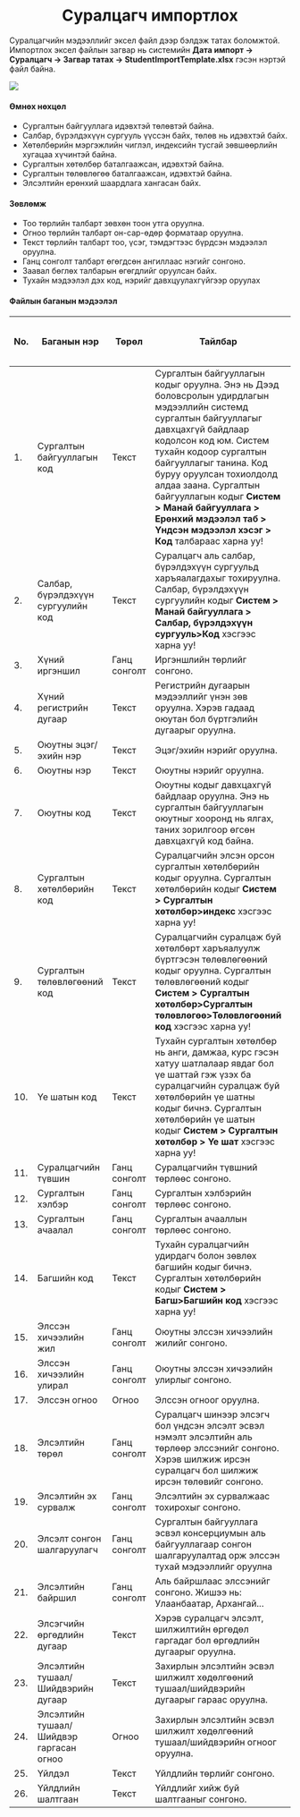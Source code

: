 
<h1 align="center">Суралцагч импортлох</h1>

Суралцагчийн мэдээллийг эксел файл дээр бэлдэж татах боломжтой. Импортлох эксел файлын загвар нь системийн **Дата импорт -> Суралцагч -> Загвар татах -> StudentImportTemplate.xlsx** гэсэн нэртэй файл байна.

![](../assets/images/modules/dataimport/DataImportStudent.png)

#### Өмнөх нөхцөл

-	Сургалтын байгууллага идэвхтэй төлөвтэй байна.
-	Салбар, бүрэлдэхүүн сургууль үүссэн байх, төлөв нь идэвхтэй байх.
-	Хөтөлбөрийн мэргэжлийн чиглэл, индексийн тусгай зөвшөөрлийн хугацаа хүчинтэй байна.
-	Сургалтын хөтөлбөр баталгаажсан, идэвхтэй байна.
-	Сургалтын төлөвлөгөө баталгаажсан, идэвхтэй байна.
-	Элсэлтийн ерөнхий шаардлага хангасан байх. 

#### Зөвлөмж

-	Тоо төрлийн талбарт зөвхөн тоон утга оруулна.
-	Огноо төрлийн талбарт он-сар-өдөр форматаар оруулна.
-	Текст төрлийн талбарт тоо, үсэг, тэмдэгтээс бүрдсэн мэдээлэл оруулна.
-	Ганц сонголт талбарт өгөгдсөн ангиллаас нэгийг сонгоно.
-	Заавал бөглөх талбарын өгөгдлийг оруулсан байх.
-	Тухайн мэдээлэл дэх код, нэрийг давхцуулахгүйгээр оруулах

#### Файлын баганын мэдээлэл

|No. | Баганын нэр | Төрөл | Тайлбар  | Заавал бөглөх талбар эсэх |
|----|--------|---------|--------|--------|
|1.|Сургалтын байгууллагын код|Текст|Сургалтын байгууллагын кодыг оруулна. Энэ нь Дээд боловсролын удирдлагын мэдээллийн системд сургалтын байгууллагыг давхцахгүй байдлаар кодолсон код юм. Систем тухайн кодоор сургалтын байгууллагыг танина. Код буруу оруулсан тохиолдолд алдаа заана. Сургалтын байгууллагын кодыг **Систем > Манай байгууллага > Ерөнхий мэдээлэл таб > Үндсэн мэдээлэл хэсэг > Код** талбараас  харна уу! |Заавал|
|2.|Салбар, бүрэлдэхүүн сургуулийн код|Текст|Суралцагч аль салбар, бүрэлдэхүүн сургуульд харъяалагдахыг тохируулна. Салбар, бүрэлдэхүүн сургуулийн кодыг **Систем > Манай байгууллага > Салбар, бүрэлдэхүүн сургууль>Код** хэсгээс харна уу!|Заавал|
|3.|Хүний иргэншил|Ганц сонголт|Иргэншлийн төрлийг сонгоно.|Заавал|
|4.|Хүний регистрийн дугаар|Текст|Регистрийн дугаарын мэдээллийг үнэн зөв оруулна. Хэрэв гадаад оюутан бол бүртгэлийн дугаарыг оруулна. |Заавал|
|5.|Оюутны эцэг/эхийн нэр|Текст|Эцэг/эхийн нэрийг оруулна.|Заавал|
|6.|Оюутны нэр|Текст|Оюутны нэрийг оруулна.|Заавал|
|7.|Оюутны код|Текст|Оюутны кодыг давхцахгүй байдлаар оруулна. Энэ нь сургалтын байгууллагын оюутныг хооронд нь ялгах, таних зорилгоор өгсөн давхцахгүй код байна.|Заавал|
|8.|Сургалтын хөтөлбөрийн код|Текст|Суралцагчийн элсэн орсон сургалтын хөтөлбөрийн кодыг оруулна. Сургалтын хөтөлбөрийн кодыг **Систем > Сургалтын хөтөлбөр>индекс** хэсгээс харна уу!|Заавал|
|9.|Сургалтын төлөвлөгөөний код|Текст|Суралцагчийн суралцаж буй хөтөлбөрт харъяалуулж бүртгэсэн төлөвлөгөөний кодыг оруулна. Сургалтын төлөвлөгөөний кодыг **Систем > Сургалтын хөтөлбөр>Сургалтын төлөвлөгөө>Төлөвлөгөөний код** хэсгээс харна уу!|Заавал|
|10.|Үе шатын код|Текст|Тухайн сургалтын хөтөлбөр нь анги, дамжаа, курс гэсэн хатуу шатлалаар явдаг бол үе шаттай гэж үзэх ба суралцагчийн суралцаж буй хөтөлбөрийн үе шатны кодыг бичнэ. Сургалтын хөтөлбөрийн үе шатын кодыг **Систем > Сургалтын хөтөлбөр > Үе шат** хэсгээс харна уу!|Заавал|
|11.|Суралцагчийн түвшин|Ганц сонголт|Суралцагчийн түвшний төрлөөс сонгоно.|Заавал|
|12.|Сургалтын хэлбэр|Ганц сонголт|Сургалтын хэлбэрийн төрлөөс сонгоно.|Заавал|
|13.|Сургалтын ачаалал|Ганц сонголт|Сургалтын ачааллын төрлөөс сонгоно.|Заавал|
|14.|Багшийн код|Текст|Тухайн суралцагчийн удирдагч болон зөвлөх багшийн кодыг бичнэ. Сургалтын хөтөлбөрийн кодыг **Систем > Багш>Багшийн код** хэсгээс харна уу!|Заавал|
|15.|Элссэн хичээлийн жил|Ганц сонголт|Оюутны элссэн хичээлийн жилийг сонгоно.|Заавал|
|16.|Элссэн хичээлийн улирал|Ганц сонголт|Оюутны элссэн хичээлийн улирлыг сонгоно.|Заавал|
|17.|Элссэн огноо|Огноо|Элссэн огноог оруулна.|Заавал|
|18.|Элсэлтийн төрөл |Ганц сонголт|Суралцагч шинээр элсэгч бол үндсэн элсэлт эсвэл нэмэлт элсэлтийн аль төрлөөр элссэнийг сонгоно. Хэрэв шилжиж ирсэн суралцагч бол шилжиж ирсэн төлөвийг сонгоно.|Заавал|
|19.|Элсэлтийн эх сурвалж|Ганц сонголт|Элсэлтийн эх сурвалжаас тохирохыг сонгоно.|Заавал|
|20.|Элсэлт сонгон шалгаруулагч|Ганц сонголт|Сургалтын байгууллага эсвэл консерциумын аль байгууллагаар сонгон шалгаруулалтад орж элссэн тухай мэдээллийг оруулна|Заавал|
|21.|Элсэлтийн байршил|Ганц сонголт|Аль байршлаас элссэнийг сонгоно. Жишээ нь: Улаанбаатар, Архангай... |Заавал|
|22.|Элсэгчийн өргөдлийн дугаар|Текст|Хэрэв суралцагч элсэлт, шилжилтийн өргөдөл гаргадаг бол өргөдлийн дугаарыг оруулна. |Нэмэлт|
|23.|Элсэлтийн тушаал/Шийдвэрийн дугаар|Текст|Захирлын элсэлтийн эсвэл шилжилт хөдөлгөөний тушаал/шийдвэрийн дугаарыг гараас оруулна. |Заавал|
|24.|Элсэлтийн тушаал/Шийдвэр гаргасан огноо|Огноо|Захирлын элсэлтийн эсвэл шилжилт хөдөлгөөний тушаал/шийдвэрийн огноог оруулна. |Заавал|
|25.|Үйлдэл|Текст|Үйлдлийн төрлийг сонгоно. |Заавал|
|26.|Үйлдлийн шалтгаан|Текст|Үйлдлийг хийж буй шалтгааныг сонгоно.|Заавал|